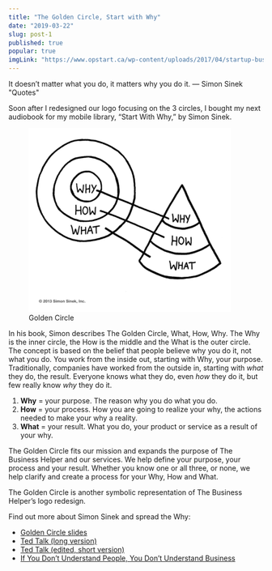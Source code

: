```yaml
---
title: "The Golden Circle, Start with Why"
date: "2019-03-22"
slug: post-1
published: true
popular: true
imgLink: "https://www.opstart.ca/wp-content/uploads/2017/04/startup-business-model-1024x576.jpg"
---
```

<!-- markdownlint-disable MD033 -->

It doesn’t matter what you do, it matters why you do it. — Simon Sinek "Quotes"

Soon after I redesigned our logo focusing on the 3 circles, I bought my next audiobook for my mobile library, “Start With Why,” by Simon Sinek.

<figure class="figure">
    <img src="./images/GoldenCircle.png" alt="GoldenCircle"/>
    <figcaption class="figure__caption">Golden Circle</figcaption>
</figure>

In his book, Simon describes The Golden Circle, What, How, Why. The Why is the inner circle, the How is the middle and the What is the outer circle. The concept is based on the belief that people believe why you do it, not what you do. You work from the inside out, starting with Why, your purpose. Traditionally, companies have worked from the outside in, starting with *what* they do, the result. Everyone knows what they do, even *how* they do it, but few really know *why* they do it.

1. **Why** = your purpose. The reason why you do what you do.
2. **How** = your process. How you are going to realize your why, the actions needed to make your why a reality.
3. **What** = your result. What you do, your product or service as a result of your why.

The Golden Circle fits our mission and expands the purpose of The Business Helper and our services. We help define your purpose, your process and your result. Whether you know one or all three, or none, we help clarify and create a process for your Why, How and What.

The Golden Circle is another symbolic representation of The Business Helper’s logo redesign.

Find out more about Simon Sinek and spread the Why:


* [Golden Circle slides](https://gumroad.com/simonsinek)
* [Ted Talk (long version)](https://www.ted.com/talks/simon_sinek_how_great_leaders_inspire_action?language=en)
* [Ted Talk (edited, short version)](https://www.youtube.com/watch?v=IPYeCltXpxw&feature=youtu.be)
* [If You Don’t Understand People, You Don’t Understand Business](https://vimeo.com/26774102)